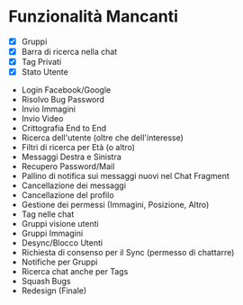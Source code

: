 # Funzionalità Mancanti

- [x] Gruppi 
- [x] Barra di ricerca nella chat
- [x] Tag Privati
- [x] Stato Utente 
- Login Facebook/Google 
- Risolvo Bug Password 
- Invio Immagini 
- Invio Video 
- Crittografia End to End 
- Ricerca dell'utente (oltre che dell'interesse) 
- Filtri di ricerca per Età (o altro) 
- Messaggi Destra e Sinistra
- Recupero Password/Mail
- Pallino di notifica sui messaggi nuovi nel Chat Fragment 
- Cancellazione dei messaggi 
- Cancellazione del profilo 
- Gestione dei permessi (Immagini, Posizione, Altro)
- Tag nelle chat
- Gruppi visione utenti
- Gruppi Immagini
- Desync/Blocco Utenti
- Richiesta di consenso per il Sync (permesso di chattarre)
- Notifiche per Gruppi
- Ricerca chat anche per Tags
- Squash Bugs 
- Redesign (Finale) 
